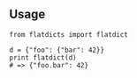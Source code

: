 ## Usage

    from flatdicts import flatdict

    d = {"foo": {"bar": 42}}
    print flatdict(d)
    # => {"foo.bar": 42}
